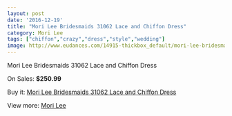 ```yaml
---
layout: post
date: '2016-12-19'
title: "Mori Lee Bridesmaids 31062 Lace and Chiffon Dress"
category: Mori Lee
tags: ["chiffon","crazy","dress","style","wedding"]
image: http://www.eudances.com/14915-thickbox_default/mori-lee-bridesmaids-31062-lace-and-chiffon-dress.jpg
---
```

Mori Lee Bridesmaids 31062 Lace and Chiffon Dress

On Sales: **$250.99**
<a href="https://www.eudances.com/en/mori-lee/4438-mori-lee-bridesmaids-31062-lace-and-chiffon-dress.html"><amp-img layout="responsive" width="600" height="600" src="//www.eudances.com/14915-thickbox_default/mori-lee-bridesmaids-31062-lace-and-chiffon-dress.jpg" alt="Mori Lee Bridesmaids 31062 Lace and Chiffon Dress 0" /></a>
<a href="https://www.eudances.com/en/mori-lee/4438-mori-lee-bridesmaids-31062-lace-and-chiffon-dress.html"><amp-img layout="responsive" width="600" height="600" src="//www.eudances.com/14919-thickbox_default/mori-lee-bridesmaids-31062-lace-and-chiffon-dress.jpg" alt="Mori Lee Bridesmaids 31062 Lace and Chiffon Dress 1" /></a>
<a href="https://www.eudances.com/en/mori-lee/4438-mori-lee-bridesmaids-31062-lace-and-chiffon-dress.html"><amp-img layout="responsive" width="600" height="600" src="//www.eudances.com/14918-thickbox_default/mori-lee-bridesmaids-31062-lace-and-chiffon-dress.jpg" alt="Mori Lee Bridesmaids 31062 Lace and Chiffon Dress 2" /></a>
<a href="https://www.eudances.com/en/mori-lee/4438-mori-lee-bridesmaids-31062-lace-and-chiffon-dress.html"><amp-img layout="responsive" width="600" height="600" src="//www.eudances.com/14917-thickbox_default/mori-lee-bridesmaids-31062-lace-and-chiffon-dress.jpg" alt="Mori Lee Bridesmaids 31062 Lace and Chiffon Dress 3" /></a>
<a href="https://www.eudances.com/en/mori-lee/4438-mori-lee-bridesmaids-31062-lace-and-chiffon-dress.html"><amp-img layout="responsive" width="600" height="600" src="//www.eudances.com/14916-thickbox_default/mori-lee-bridesmaids-31062-lace-and-chiffon-dress.jpg" alt="Mori Lee Bridesmaids 31062 Lace and Chiffon Dress 4" /></a>

Buy it: [Mori Lee Bridesmaids 31062 Lace and Chiffon Dress](https://www.eudances.com/en/mori-lee/4438-mori-lee-bridesmaids-31062-lace-and-chiffon-dress.html "Mori Lee Bridesmaids 31062 Lace and Chiffon Dress")

View more: [Mori Lee](https://www.eudances.com/en/65-mori-lee "Mori Lee")